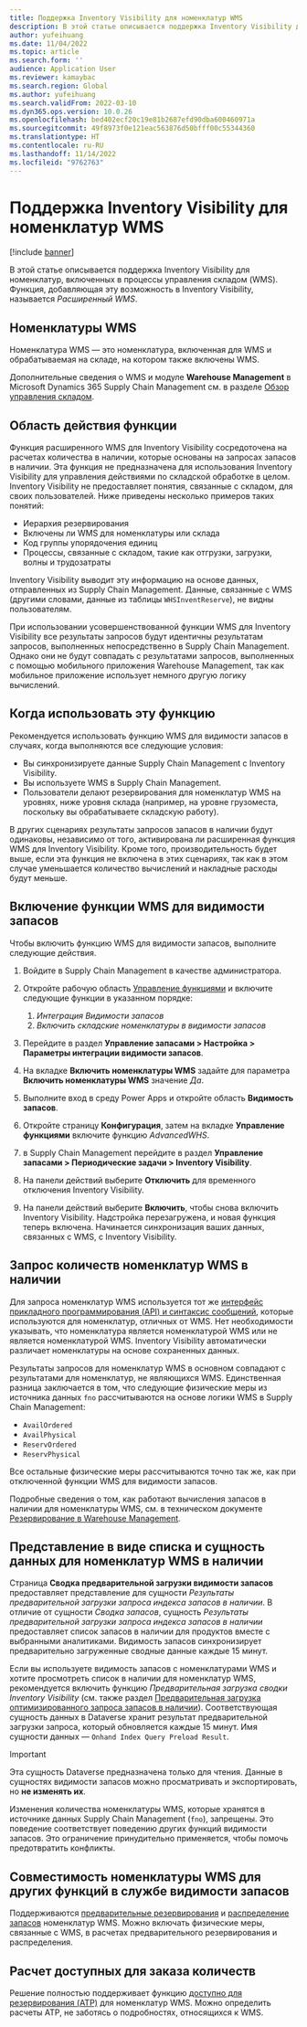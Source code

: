 ```yaml
---
title: Поддержка Inventory Visibility для номенклатур WMS
description: В этой статье описывается поддержка Inventory Visibility для номенклатур, включенных в процессы управления складом (номенклатур WMS).
author: yufeihuang
ms.date: 11/04/2022
ms.topic: article
ms.search.form: ''
audience: Application User
ms.reviewer: kamaybac
ms.search.region: Global
ms.author: yufeihuang
ms.search.validFrom: 2022-03-10
ms.dyn365.ops.version: 10.0.26
ms.openlocfilehash: bed402ecf20c19e81b2687efd90dba600460971a
ms.sourcegitcommit: 49f8973f0e121eac563876d50bfff00c55344360
ms.translationtype: HT
ms.contentlocale: ru-RU
ms.lasthandoff: 11/14/2022
ms.locfileid: "9762763"
---
```

# <a name="inventory-visibility-support-for-wms-items"></a>Поддержка Inventory Visibility для номенклатур WMS

[!include [banner](../includes/banner.md)]

В этой статье описывается поддержка Inventory Visibility для номенклатур, включенных в процессы управления складом (WMS). Функция, добавляющая эту возможность в Inventory Visibility, называется *Расширенный WMS*.

## <a name="wms-items"></a>Номенклатуры WMS

Номенклатура WMS — это номенклатура, включенная для WMS и обрабатываемая на складе, на котором также включены WMS.

Дополнительные сведения о WMS и модуле **Warehouse Management** в Microsoft Dynamics 365 Supply Chain Management см. в разделе [Обзор управления складом](../warehousing/warehouse-management-overview.md).

## <a name="scope-of-the-feature"></a>Область действия функции

Функция расширенного WMS для Inventory Visibility сосредоточена на расчетах количества в наличии, которые основаны на запросах запасов в наличии. Эта функция не предназначена для использования Inventory Visibility для управления действиями по складской обработке в целом. Inventory Visibility не предоставляет понятия, связанные с складом, для своих пользователей. Ниже приведены несколько примеров таких понятий:

- Иерархия резервирования
- Включены ли WMS для номенклатуры или склада
- Код группы упорядочения единиц
- Процессы, связанные с складом, такие как отгрузки, загрузки, волны и трудозатраты

Inventory Visibility выводит эту информацию на основе данных, отправленных из Supply Chain Management. Данные, связанные с WMS (другими словами, данные из таблицы `WHSInventReserve`), не видны пользователям.

При использовании усовершенствованной функции WMS для Inventory Visibility все результаты запросов будут идентичны результатам запросов, выполненных непосредственно в Supply Chain Management. Однако они не будут совпадать с результатами запросов, выполненных с помощью мобильного приложения Warehouse Management, так как мобильное приложение использует немного другую логику вычислений.

## <a name="when-to-use-the-feature"></a>Когда использовать эту функцию

Рекомендуется использовать функцию WMS для видимости запасов в случаях, когда выполняются все следующие условия:

- Вы синхронизируете данные Supply Chain Management с Inventory Visibility.
- Вы используете WMS в Supply Chain Management.
- Пользователи делают резервирования для номенклатур WMS на уровнях, ниже уровня склада (например, на уровне грузоместа, поскольку вы обрабатываете складскую работу).

В других сценариях результаты запросов запасов в наличии будут одинаковы, независимо от того, активирована ли расширенная функция WMS для Inventory Visibility. Кроме того, производительность будет выше, если эта функция не включена в этих сценариях, так как в этом случае уменьшается количество вычислений и накладные расходы будут меньше.

## <a name="enable-the-wms-feature-for-inventory-visibility"></a>Включение функции WMS для видимости запасов

Чтобы включить функцию WMS для видимости запасов, выполните следующие действия.

1. Войдите в Supply Chain Management в качестве администратора.
1. Откройте рабочую область [Управление функциями](../../fin-ops-core/fin-ops/get-started/feature-management/feature-management-overview.md) и включите следующие функции в указанном порядке:

    1. *Интеграция Видимости запасов*
    1. *Включить складские номенклатуры в видимости запасов*

1. Перейдите в раздел **Управление запасами \> Настройка \> Параметры интеграции видимости запасов**.
1. На вкладке **Включить номенклатуры WMS** задайте для параметра **Включить номенклатуры WMS** значение *Да*.
1. Выполните вход в среду Power Apps и откройте область **Видимость запасов**.
1. Откройте страницу **Конфигурация**, затем на вкладке **Управление функциями** включите функцию *AdvancedWHS*.
1. в Supply Chain Management перейдите в раздел **Управление запасами \> Периодические задачи \> Inventory Visibility**.
1. На панели действий выберите **Отключить** для временного отключения Inventory Visibility.
1. На панели действий выберите **Включить**, чтобы снова включить Inventory Visibility. Надстройка перезагружена, и новая функция теперь включена. Начинается синхронизация ваших данных, связанных с WMS, с Inventory Visibility.

## <a name="query-on-hand-quantities-of-wms-items"></a>Запрос количеств номенклатур WMS в наличии

Для запроса номенклатур WMS используется тот же [интерфейс прикладного программирования (API) и синтаксис сообщений](inventory-visibility-api.md), которые используются для номенклатур, отличных от WMS. Нет необходимости указывать, что номенклатура является номенклатурой WMS или не является номенклатурой WMS. Inventory Visibility автоматически различает номенклатуры на основе сохраненных данных.

Результаты запросов для номенклатур WMS в основном совпадают с результатами для номенклатур, не являющихся WMS. Единственная разница заключается в том, что следующие физические меры из источника данных `fno` рассчитываются на основе логики WMS в Supply Chain Management:

- `AvailOrdered`
- `AvailPhysical`
- `ReservOrdered`
- `ReservPhysical`

Все остальные физические меры рассчитываются точно так же, как при отключенной функции WMS для видимости запасов.

Подробные сведения о том, как работают вычисления запасов в наличии для номенклатуры WMS, см. в техническом документе [Резервирование в Warehouse Management](https://www.microsoft.com/download/details.aspx?id=43284).

## <a name="on-hand-list-view-and-data-entity-for-wms-items"></a>Представление в виде списка и сущность данных для номенклатур WMS в наличии

Страница **Сводка предварительной загрузки видимости запасов** предоставляет представление для сущности *Результаты предварительной загрузки запроса индекса запасов в наличии*. В отличие от сущности *Сводка запасов*, сущность *Результаты предварительной загрузки запроса индекса запасов в наличии* предоставляет список запасов в наличии для продуктов вместе с выбранными аналитиками. Видимость запасов синхронизирует предварительно загруженные сводные данные каждые 15 минут.

Если вы используете видимость запасов с номенклатурами WMS и хотите просмотреть список в наличии для номенклатур WMS, рекомендуется включить функцию *Предварительная загрузка сводки Inventory Visibility* (см. также раздел [Предварительная загрузка оптимизированного запроса запасов в наличии](inventory-visibility-power-platform.md#preload-streamlined-onhand-query)). Соответствующая сущность данных в Dataverse хранит результат предварительной загрузки запроса, который обновляется каждые 15 минут. Имя сущности данных — `Onhand Index Query Preload Result`.

> [!IMPORTANT]
> Эта сущность Dataverse предназначена только для чтения. Данные в сущностях видимости запасов можно просматривать и экспортировать, но **не изменять их**.

Изменения количества номенклатуры WMS, которые хранятся в источнике данных Supply Chain Management (`fno`), запрещены. Это поведение соответствует поведению других функций видимости запасов. Это ограничение принудительно применяется, чтобы помочь предотвратить конфликты.

## <a name="wms-item-compatibility-for-other-functions-in-inventory-visibility"></a>Совместимость номенклатуры WMS для других функций в службе видимости запасов

Поддерживаются [предварительные резервирования](inventory-visibility-reservations.md) и [распределение запасов](inventory-visibility-allocation.md) номенклатур WMS. Можно включать физические меры, связанные с WMS, в расчетах предварительного резервирования и распределения.

## <a name="calculate-available-to-promise-quantities"></a>Расчет доступных для заказа количеств

Решение полностью поддерживает функцию [доступно для резервирования (ATP)](inventory-visibility-available-to-promise.md) для номенклатур WMS. Можно определить расчеты ATP, не заботясь о подробностях, относящихся к WMS.
